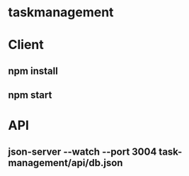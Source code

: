 # taskmanagement
# Client
## npm install
## npm start
# API
## json-server --watch --port 3004 task-management/api/db.json 
